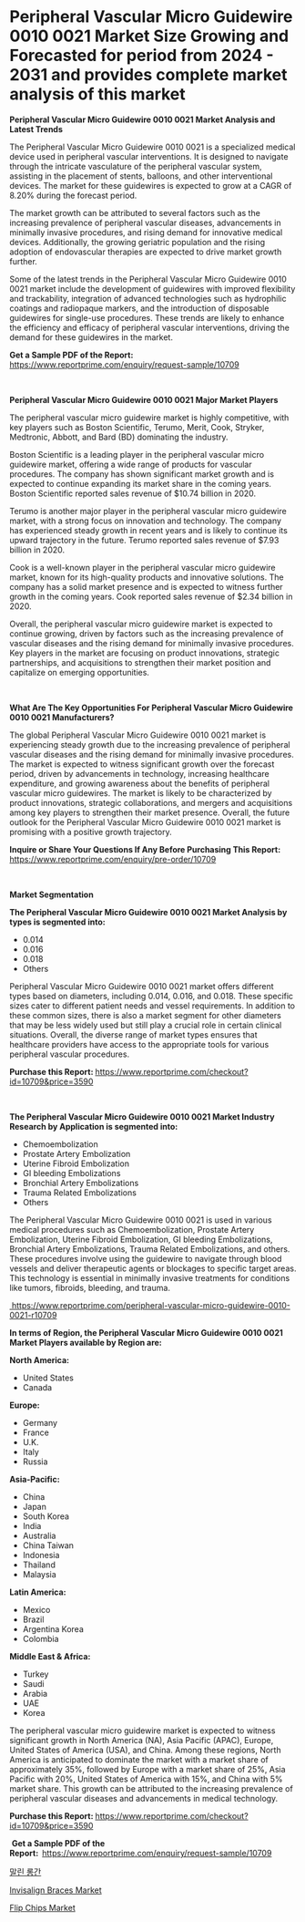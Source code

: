 <p><h1>Peripheral Vascular Micro Guidewire 0010 0021 Market Size Growing and Forecasted for period from 2024 - 2031 and provides complete market analysis of this market</h1></p><p><strong>Peripheral Vascular Micro Guidewire 0010 0021 Market Analysis and Latest Trends</strong></p>
<p><p>The Peripheral Vascular Micro Guidewire 0010 0021 is a specialized medical device used in peripheral vascular interventions. It is designed to navigate through the intricate vasculature of the peripheral vascular system, assisting in the placement of stents, balloons, and other interventional devices. The market for these guidewires is expected to grow at a CAGR of 8.20% during the forecast period.</p><p>The market growth can be attributed to several factors such as the increasing prevalence of peripheral vascular diseases, advancements in minimally invasive procedures, and rising demand for innovative medical devices. Additionally, the growing geriatric population and the rising adoption of endovascular therapies are expected to drive market growth further.</p><p>Some of the latest trends in the Peripheral Vascular Micro Guidewire 0010 0021 market include the development of guidewires with improved flexibility and trackability, integration of advanced technologies such as hydrophilic coatings and radiopaque markers, and the introduction of disposable guidewires for single-use procedures. These trends are likely to enhance the efficiency and efficacy of peripheral vascular interventions, driving the demand for these guidewires in the market.</p></p>
<p><strong>Get a Sample PDF of the Report:&nbsp;</strong> <a href="https://www.reportprime.com/enquiry/request-sample/10709">https://www.reportprime.com/enquiry/request-sample/10709</a></p>
<p>&nbsp;</p>
<p><strong>Peripheral Vascular Micro Guidewire 0010 0021 Major Market Players</strong></p>
<p><p>The peripheral vascular micro guidewire market is highly competitive, with key players such as Boston Scientific, Terumo, Merit, Cook, Stryker, Medtronic, Abbott, and Bard (BD) dominating the industry. </p><p>Boston Scientific is a leading player in the peripheral vascular micro guidewire market, offering a wide range of products for vascular procedures. The company has shown significant market growth and is expected to continue expanding its market share in the coming years. Boston Scientific reported sales revenue of $10.74 billion in 2020.</p><p>Terumo is another major player in the peripheral vascular micro guidewire market, with a strong focus on innovation and technology. The company has experienced steady growth in recent years and is likely to continue its upward trajectory in the future. Terumo reported sales revenue of $7.93 billion in 2020.</p><p>Cook is a well-known player in the peripheral vascular micro guidewire market, known for its high-quality products and innovative solutions. The company has a solid market presence and is expected to witness further growth in the coming years. Cook reported sales revenue of $2.34 billion in 2020.</p><p>Overall, the peripheral vascular micro guidewire market is expected to continue growing, driven by factors such as the increasing prevalence of vascular diseases and the rising demand for minimally invasive procedures. Key players in the market are focusing on product innovations, strategic partnerships, and acquisitions to strengthen their market position and capitalize on emerging opportunities.</p></p>
<p>&nbsp;</p>
<p><strong>What Are The Key Opportunities For Peripheral Vascular Micro Guidewire 0010 0021 Manufacturers?</strong></p>
<p><p>The global Peripheral Vascular Micro Guidewire 0010 0021 market is experiencing steady growth due to the increasing prevalence of peripheral vascular diseases and the rising demand for minimally invasive procedures. The market is expected to witness significant growth over the forecast period, driven by advancements in technology, increasing healthcare expenditure, and growing awareness about the benefits of peripheral vascular micro guidewires. The market is likely to be characterized by product innovations, strategic collaborations, and mergers and acquisitions among key players to strengthen their market presence. Overall, the future outlook for the Peripheral Vascular Micro Guidewire 0010 0021 market is promising with a positive growth trajectory.</p></p>
<p><strong>Inquire or Share Your Questions If Any Before Purchasing This Report:</strong> <a href="https://www.reportprime.com/enquiry/pre-order/10709">https://www.reportprime.com/enquiry/pre-order/10709</a></p>
<p>&nbsp;</p>
<p><strong>Market Segmentation</strong></p>
<p><strong>The Peripheral Vascular Micro Guidewire 0010 0021 Market Analysis by types is segmented into:</strong></p>
<p><ul><li>0.014</li><li>0.016</li><li>0.018</li><li>Others</li></ul></p>
<p><p>Peripheral Vascular Micro Guidewire 0010 0021 market offers different types based on diameters, including 0.014, 0.016, and 0.018. These specific sizes cater to different patient needs and vessel requirements. In addition to these common sizes, there is also a market segment for other diameters that may be less widely used but still play a crucial role in certain clinical situations. Overall, the diverse range of market types ensures that healthcare providers have access to the appropriate tools for various peripheral vascular procedures.</p></p>
<p><strong>Purchase this Report:&nbsp;</strong><a href="https://www.reportprime.com/checkout?id=10709&price=3590">https://www.reportprime.com/checkout?id=10709&price=3590</a></p>
<p>&nbsp;</p>
<p><strong>The Peripheral Vascular Micro Guidewire 0010 0021 Market Industry Research by Application is segmented into:</strong></p>
<p><ul><li>Chemoembolization</li><li>Prostate Artery Embolization</li><li>Uterine Fibroid Embolization</li><li>GI bleeding Embolizations</li><li>Bronchial Artery Embolizations</li><li>Trauma Related Embolizations</li><li>Others</li></ul></p>
<p><p>The Peripheral Vascular Micro Guidewire 0010 0021 is used in various medical procedures such as Chemoembolization, Prostate Artery Embolization, Uterine Fibroid Embolization, GI bleeding Embolizations, Bronchial Artery Embolizations, Trauma Related Embolizations, and others. These procedures involve using the guidewire to navigate through blood vessels and deliver therapeutic agents or blockages to specific target areas. This technology is essential in minimally invasive treatments for conditions like tumors, fibroids, bleeding, and trauma.</p></p>
<p><a href="https://www.reportprime.com/peripheral-vascular-micro-guidewire-0010-0021-r10709">&nbsp;https://www.reportprime.com/peripheral-vascular-micro-guidewire-0010-0021-r10709</a></p>
<p><strong>In terms of Region, the Peripheral Vascular Micro Guidewire 0010 0021 Market Players available by Region are:</strong></p>
<p>
    <p> <strong> North America: </strong>
        <ul>
            <li>United States</li>
            <li>Canada</li>
        </ul>
        </p> 
    <p> <strong> Europe: </strong>
        <ul>
            <li>Germany</li>
            <li>France</li>
            <li>U.K.</li>
            <li>Italy</li>
            <li>Russia</li>
        </ul>
        </p> 
    <p> <strong> Asia-Pacific: </strong>
        <ul>
            <li>China</li>
            <li>Japan</li>
            <li>South Korea</li>
            <li>India</li>
            <li>Australia</li>
            <li>China Taiwan</li>
            <li>Indonesia</li>
            <li>Thailand</li>
            <li>Malaysia</li>
        </ul>
        </p> 
    <p> <strong> Latin America: </strong>
        <ul>
            <li>Mexico</li>
            <li>Brazil</li>
            <li>Argentina Korea</li>
            <li>Colombia</li>
        </ul>
        </p> 
    <p> <strong> Middle East & Africa: </strong>
        <ul>
            <li>Turkey</li>
            <li>Saudi</li>
            <li>Arabia</li>
            <li>UAE</li>
            <li>Korea</li>
        </ul>
    </p>
    </p>
<p><p>The peripheral vascular micro guidewire market is expected to witness significant growth in North America (NA), Asia Pacific (APAC), Europe, United States of America (USA), and China. Among these regions, North America is anticipated to dominate the market with a market share of approximately 35%, followed by Europe with a market share of 25%, Asia Pacific with 20%, United States of America with 15%, and China with 5% market share. This growth can be attributed to the increasing prevalence of peripheral vascular diseases and advancements in medical technology.</p></p>
<p><strong>Purchase this Report: </strong><a href="https://www.reportprime.com/checkout?id=10709&price=3590">https://www.reportprime.com/checkout?id=10709&price=3590</a></p>
<p>&nbsp;<strong>Get a Sample PDF of the Report:&nbsp;&nbsp;</strong><a href="https://www.reportprime.com/enquiry/request-sample/10709">https://www.reportprime.com/enquiry/request-sample/10709</a></p>
<p><strong></strong></p>
<p><p><a href="https://github.com/crfsywufhm81415/Market-Research-Report-List-1/blob/main/207334122062.md">말린 롱간</a></p><p><a href="https://github.com/RickHolmes3/Market-Research-Report-List-4/blob/main/invisalign-braces-market.md">Invisalign Braces Market</a></p><p><a href="https://boundless-drawbridge-702.notion.site/Flip-Chips-Market-Analysis-Its-CAGR-Market-Segmentation-and-Global-Industry-Overview-ca63e21ec7cf47ffb3191ecd6dec39ce">Flip Chips Market</a></p></p>